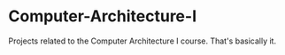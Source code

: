 # Computer-Architecture-I
Projects related to the Computer Architecture I course. That's basically it.
